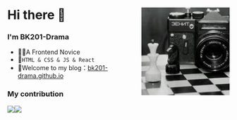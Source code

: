 <!--
**BK201-Drama/BK201-Drama** is a ✨ _special_ ✨ repository because its `README.md` (this file) appears on your GitHub profile.
-->

# Hi there 👋<img align="right" src="https://raw.githubusercontent.com/BK201-Drama/picBed/main/avatar/avatar.jpeg" style="width: 200px; height: 200px">

### I'm BK201-Drama
- 👨‍💻A Frontend Novice
- 🌱`HTML & CSS & JS & React`
- 🔭Welcome to my blog：[bk201-drama.github.io](https://bk201-drama.github.io/)


### My contribution

<div style="display: inline-block">
  <img align="left" src="https://github-readme-stats.vercel.app/api?username=BK201-Drama&show_icons=true">
  <img align="right" src="https://github-readme-stats.vercel.app/api/top-langs/?username=BK201-Drama&layout=compact">
</div>
